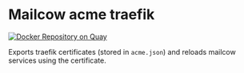 # Mailcow acme traefik
[![Docker Repository on Quay](https://quay.io/repository/xvzf/maicow-acme-traefik/status "Docker Repository on Quay")](https://quay.io/repository/xvzf/maicow-acme-traefik)

Exports traefik certificates (stored in `acme.json`) and reloads mailcow services using the certificate.